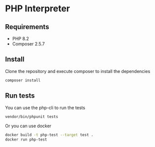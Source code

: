 # PHP Interpreter

## Requirements

* PHP 8.2
* Composer 2.5.7

## Install

Clone the repository and execute composer to install the dependencies

```bash
composer install
```

## Run tests

You can use the php-cli to run the tests

```bash
vendor/bin/phpunit tests
```

Or you can use docker

```bash
docker build -t php-test --target test .
docker run php-test
```